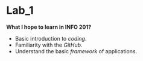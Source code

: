 # Lab_1
**What I hope to learn in INFO 201?**

- Basic introduction to *coding*.
- Familiarity with the *GitHub*.
- Understand the basic *framework* of applications.
